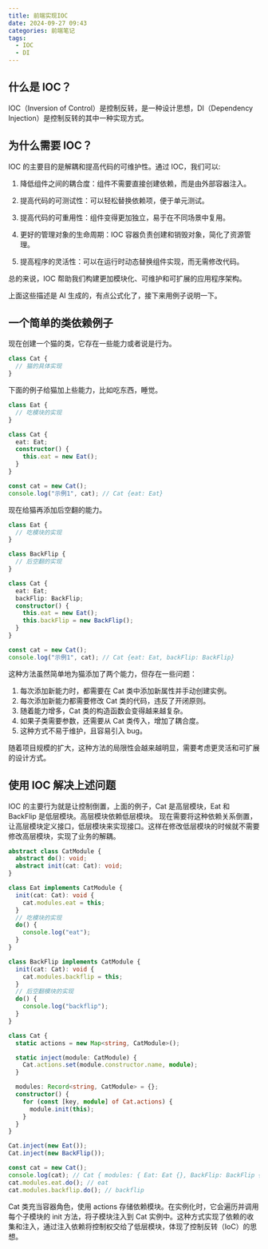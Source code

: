 ```yaml
---
title: 前端实现IOC
date: 2024-09-27 09:43
categories: 前端笔记
tags:
  - IOC
  - DI
---
```


## 什么是 IOC？

IOC（Inversion of Control）是控制反转，是一种设计思想，DI（Dependency Injection）是控制反转的其中一种实现方式。

## 为什么需要 IOC？

IOC 的主要目的是解耦和提高代码的可维护性。通过 IOC，我们可以:

1. 降低组件之间的耦合度：组件不需要直接创建依赖，而是由外部容器注入。

2. 提高代码的可测试性：可以轻松替换依赖项，便于单元测试。

3. 提高代码的可重用性：组件变得更加独立，易于在不同场景中复用。

4. 更好的管理对象的生命周期：IOC 容器负责创建和销毁对象，简化了资源管理。

5. 提高程序的灵活性：可以在运行时动态替换组件实现，而无需修改代码。

总的来说，IOC 帮助我们构建更加模块化、可维护和可扩展的应用程序架构。

上面这些描述是 AI 生成的，有点公式化了，接下来用例子说明一下。

## 一个简单的类依赖例子

现在创建一个猫的类，它存在一些能力或者说是行为。

<script lang="ts">
    import "./cat.ts"
</script>

```js
class Cat {
  // 猫的具体实现
}
```

下面的例子给猫加上些能力，比如吃东西，睡觉。

```ts
class Eat {
  // 吃模块的实现
}

class Cat {
  eat: Eat;
  constructor() {
    this.eat = new Eat();
  }
}

const cat = new Cat();
console.log("示例1", cat); // Cat {eat: Eat}
```

现在给猫再添加后空翻的能力。

```ts
class Eat {
  // 吃模块的实现
}

class BackFlip {
  // 后空翻的实现
}

class Cat {
  eat: Eat;
  backFlip: BackFlip;
  constructor() {
    this.eat = new Eat();
    this.backFlip = new BackFlip();
  }
}

const cat = new Cat();
console.log("示例1", cat); // Cat {eat: Eat, backFlip: BackFlip}
```

这种方法虽然简单地为猫添加了两个能力，但存在一些问题：

1. 每次添加新能力时，都需要在 Cat 类中添加新属性并手动创建实例。
2. 每次添加新能力都需要修改 Cat 类的代码，违反了开闭原则。
3. 随着能力增多，Cat 类的构造函数会变得越来越复杂。
4. 如果子类需要参数，还需要从 Cat 类传入，增加了耦合度。
5. 这种方式不易于维护，且容易引入 bug。

随着项目规模的扩大，这种方法的局限性会越来越明显，需要考虑更灵活和可扩展的设计方式。

## 使用 IOC 解决上述问题

IOC 的主要行为就是让控制倒置，上面的例子，Cat 是高层模块，Eat 和 BackFlip 是低层模块。高层模块依赖低层模块。
现在需要将这种依赖关系倒置，让高层模块定义接口，低层模块来实现接口。这样在修改低层模块的时候就不需要修改高层模块，实现了业务的解耦。

```ts
abstract class CatModule {
  abstract do(): void;
  abstract init(cat: Cat): void;
}

class Eat implements CatModule {
  init(cat: Cat): void {
    cat.modules.eat = this;
  }
  // 吃模块的实现
  do() {
    console.log("eat");
  }
}

class BackFlip implements CatModule {
  init(cat: Cat): void {
    cat.modules.backflip = this;
  }
  // 后空翻模块的实现
  do() {
    console.log("backflip");
  }
}

class Cat {
  static actions = new Map<string, CatModule>();

  static inject(module: CatModule) {
    Cat.actions.set(module.constructor.name, module);
  }

  modules: Record<string, CatModule> = {};
  constructor() {
    for (const [key, module] of Cat.actions) {
      module.init(this);
    }
  }
}

Cat.inject(new Eat());
Cat.inject(new BackFlip());

const cat = new Cat();
console.log(cat); // Cat { modules: { Eat: Eat {}, BackFlip: BackFlip {} } }
cat.modules.eat.do(); // eat
cat.modules.backflip.do(); // backflip
```

Cat 类充当容器角色，使用 actions 存储依赖模块。在实例化时，它会遍历并调用每个子模块的 init 方法，将子模块注入到 Cat 实例中。这种方式实现了依赖的收集和注入，通过注入依赖将控制权交给了低层模块，体现了控制反转（IoC）的思想。
